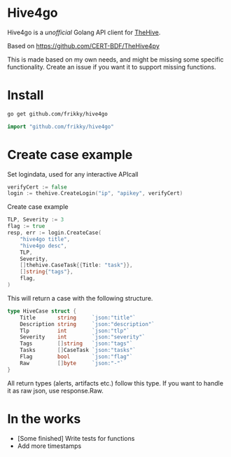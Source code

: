 # Hive4go
Hive4go is a _unofficial_ Golang API client for [TheHive](https://thehive-project.org/).

Based on https://github.com/CERT-BDF/TheHive4py

This is made based on my own needs, and might be missing some specific functionality. Create an issue if you want it to support missing functions.


# Install
```Bash
go get github.com/frikky/hive4go
```

```Go
import "github.com/frikky/hive4go"
```

# Create case example
Set logindata, used for any interactive APIcall 
```Go
verifyCert := false
login := thehive.CreateLogin("ip", "apikey", verifyCert)
```

Create case example
```Go
TLP, Severity := 3
flag := true
resp, err := login.CreateCase(
	"hive4go title", 						
	"hive4go desc", 						
	TLP, 									
	Severity, 								
	[]thehive.CaseTask{{Title: "task"}}, 	
	[]string{"tags"},						
	flag,									
)
```

This will return a case with the following structure. 
```Go
type HiveCase struct {
	Title       string     `json:"title"`
	Description string     `json:"description"`
	Tlp         int        `json:"tlp"`
	Severity    int        `json:"severity"`
	Tags        []string   `json:"tags"`
	Tasks       []CaseTask `json:"tasks"`
	Flag        bool       `json:"flag"`
	Raw         []byte     `json:"-"`
}
```

All return types (alerts, artifacts etc.) follow this type. If you want to handle 
it as raw json, use response.Raw.

# In the works
* [Some finished] Write tests for functions
* Add more timestamps 
